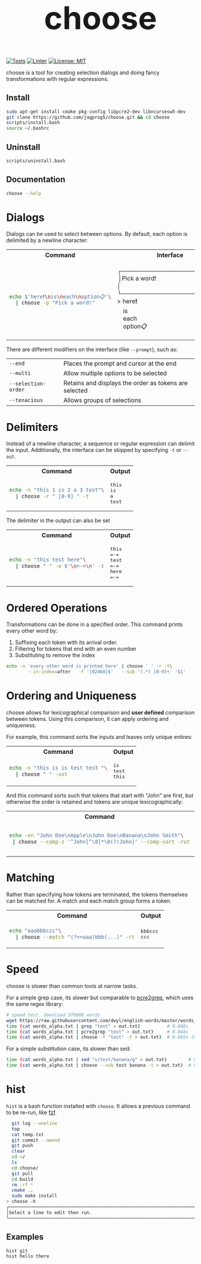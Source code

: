 <h1 align="center" style=font-size:6em>choose</h1>

[![Tests](https://github.com/jagprog5/choose/actions/workflows/tests.yml/badge.svg)](https://github.com/jagprog5/choose/actions/workflows/tests.yml)
[![Linter](https://github.com/jagprog5/choose/actions/workflows/cpp-linter.yml/badge.svg)](https://github.com/jagprog5/choose/actions/workflows/cpp-linter.yml)
[![License: MIT](https://img.shields.io/badge/License-MIT-yellow.svg)](https://opensource.org/licenses/MIT)

choose is a tool for creating selection dialogs and doing fancy transformations with regular expressions.
## Install
```bash
sudo apt-get install cmake pkg-config libpcre2-dev libncursesw5-dev
git clone https://github.com/jagprog5/choose.git && cd choose
scripts/install.bash
source ~/.bashrc
```
## Uninstall
```bash
scripts/uninstall.bash
```
## Documentation
```bash
choose --help
```
# Dialogs
Dialogs can be used to select between options. By default, each option is delimited by a newline character:
<table>
<tr>
<th>Command</th>
<th>Interface</th>
</tr>
<tr>
<td>

```bash
echo $'here❗\nis\neach\noption📋'\
  | choose -p "Pick a word!"
```

</td>
<td>

┌───────────────────────┐  
&#8198;│Pick a word!&emsp;&emsp;&emsp;&emsp;&emsp;&emsp;&emsp;&emsp;&emsp;&emsp;&emsp;│  
└───────────────────────┘  
\> here❗  
&emsp;is  
&emsp;each  
&emsp;option📋  

</td>
</tr>
</table>

There are different modifiers on the interface (like `--prompt`), such as:

| | |
|-|-|
|`--end`|Places the prompt and cursor at the end|
|`--multi`|Allow multiple options to be selected|
|`--selection-order`|Retains and displays the order as tokens are selected|
|`--tenacious`|Allows groups of selections|

# Delimiters

Instead of a newline character, a sequence or regular expression can delimit the input. Additionally, the interface can be skipped by specifying `-t` or `--out`.

<table>
<tr>
<th>Command</th>
<th>Output</th>
</tr>
<tr>
<td>

```bash
echo -n "this 1 is 2 a 3 test"\
  | choose -r " [0-9] " -t
```

</td>
<td>
<pre>
this  
is  
a  
test
</pre>  
</td>
</tr>
</table>

The delimiter in the output can also be set

<table>
<tr>
<th>Command</th>
<th>Output</th>
</tr>
<tr>
<td>

```bash
echo -n "this test here"\
  | choose " " -o $'\n=-=\n' -t
```

</td>
<td>
<pre>
this
=-=
test
=-=
here
=-=
</pre>  
</td>
</tr>
</table>

# Ordered Operations

Transformations can be done in a specified order. This command prints every other word by:

1. Suffixing each token with its arrival order.
2. Filtering for tokens that end with an even number
3. Substituting to remove the index

```bash
echo -n 'every other word is printed here' | choose ' ' -r -t\
        --in-index=after   -f '[02468]$'   --sub '(.*) [0-9]+' '$1'
```

# Ordering and Uniqueness

choose allows for lexicographical comparison and **user defined** comparison between tokens. Using this comparison, it can apply ordering and uniqueness.

For example, this command sorts the inputs and leaves only unique entires:

<table>
<tr>
<th>Command</th>
<th>Output</th>
</tr>
<tr>
<td>

```bash
echo -n "this is is test test "\
  | choose " " -ust
```

</td>
<td>
<pre>
is
test
this
</pre>  
</td>
</tr>
</table>

And this command sorts such that tokens that start with "John" are first, but otherwise the order is retained and tokens are unique lexicographically:

<table>
<tr>
<th>Command</th>
<th>Output</th>
</tr>
<tr>
<td>

```bash
echo -en "John Doe\nApple\nJohn Doe\nBanana\nJohn Smith"\
 | choose --comp-z '^John[^\0]*\0(?!John)' --comp-sort -rut
```

</td>
<td>
<pre>
John Doe
John Smith
Apple
Banana
</pre>  
</td>
</tr>
</table>

# Matching

Rather than specifying how tokens are terminated, the tokens themselves can be matched for. A match and each match group forms a token.

<table>
<tr>
<th>Command</th>
<th>Output</th>
</tr>
<tr>
<td>

```bash
echo "aaabbbccc"\
  | choose --match "(?<=aaa)bbb(...)" -rt
```

</td>
<td>
<pre>
bbbccc
ccc
</pre>  
</td>
</tr>
</table>

# Speed

choose is slower than common tools at narrow tasks.

For a simple grep case, its slower but comparable to [pcre2grep](https://www.pcre.org/current/doc/html/pcre2grep.html), which uses the same regex library:

```bash
# speed test. download 370000 words
wget https://raw.githubusercontent.com/dwyl/english-words/master/words_alpha.txt
time (cat words_alpha.txt | grep "test" > out.txt)          # 0.008s
time (cat words_alpha.txt | pcre2grep "test" > out.txt)     # 0.044s
time (cat words_alpha.txt | choose -f "test" -t > out.txt)  # 0.065s (50% slower than pcre2grep)
```

For a simple substitution case, its slower than sed:

```bash
time (cat words_alpha.txt | sed "s/test/banana/g" > out.txt)        # 0.058s
time (cat words_alpha.txt | choose --sub test banana -t > out.txt)  # 0.206s (~4 times slower than sed)
```
# hist

`hist` is a bash function installed with `choose`. It allows a previous command to be re-run, like [fzf](https://github.com/junegunn/fzf).

```bash
  git log --oneline
  top
  cat temp.txt
  git commit --amend
  git push
  clear
  cd ~/
  ls
  cd choose/
  git pull
  cd build
  rm -rf *
  cmake ..
  sudo make install
> choose -h
┌────────────────────────────────────────────────────────────────────────────────┐
│Select a line to edit then run.                                                 │
└────────────────────────────────────────────────────────────────────────────────┘
```
## Examples

```bash
hist git
hist hello there
```
